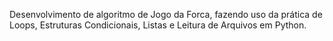 Desenvolvimento de algoritmo de Jogo da Forca, fazendo uso da prática de Loops, Estruturas Condicionais, Listas e Leitura de Arquivos em Python.
